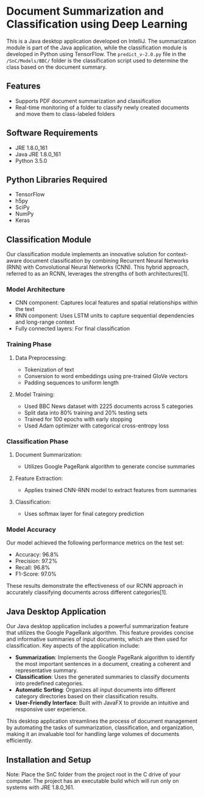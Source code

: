 # Document Summarization and Classification using Deep Learning

This is a Java desktop application developed on IntelliJ. The summarization module is part of the Java application, while the classification module is developed in Python using TensorFlow. The `predict_v-2.0.py` file in the `/SnC/Models/BBC/` folder is the classification script used to determine the class based on the document summary.

## Features

- Supports PDF document summarization and classification
- Real-time monitoring of a folder to classify newly created documents and move them to class-labeled folders

## Software Requirements

- JRE 1.8.0_161
- Java JRE 1.8.0_161
- Python 3.5.0

## Python Libraries Required

- TensorFlow
- h5py
- SciPy
- NumPy
- Keras

## Classification Module

Our classification module implements an innovative solution for context-aware document classification by combining Recurrent Neural Networks (RNN) with Convolutional Neural Networks (CNN). This hybrid approach, referred to as an RCNN, leverages the strengths of both architectures[1].

### Model Architecture

- CNN component: Captures local features and spatial relationships within the text
- RNN component: Uses LSTM units to capture sequential dependencies and long-range context
- Fully connected layers: For final classification

### Training Phase

1. Data Preprocessing:
   - Tokenization of text
   - Conversion to word embeddings using pre-trained GloVe vectors
   - Padding sequences to uniform length

2. Model Training:
   - Used BBC News dataset with 2225 documents across 5 categories
   - Split data into 80% training and 20% testing sets
   - Trained for 100 epochs with early stopping
   - Used Adam optimizer with categorical cross-entropy loss

### Classification Phase

1. Document Summarization:
   - Utilizes Google PageRank algorithm to generate concise summaries

2. Feature Extraction:
   - Applies trained CNN-RNN model to extract features from summaries

3. Classification:
   - Uses softmax layer for final category prediction

### Model Accuracy

Our model achieved the following performance metrics on the test set:

- Accuracy: 96.8%
- Precision: 97.2%
- Recall: 96.8%
- F1-Score: 97.0%

These results demonstrate the effectiveness of our RCNN approach in accurately classifying documents across different categories[1].

## Java Desktop Application

Our Java desktop application includes a powerful summarization feature that utilizes the Google PageRank algorithm. This feature provides concise and informative summaries of input documents, which are then used for classification. Key aspects of the application include:

- **Summarization**: Implements the Google PageRank algorithm to identify the most important sentences in a document, creating a coherent and representative summary.
- **Classification**: Uses the generated summaries to classify documents into predefined categories.
- **Automatic Sorting**: Organizes all input documents into different category directories based on their classification results.
- **User-Friendly Interface**: Built with JavaFX to provide an intuitive and responsive user experience.

This desktop application streamlines the process of document management by automating the tasks of summarization, classification, and organization, making it an invaluable tool for handling large volumes of documents efficiently.

## Installation and Setup

Note: Place the SnC folder from the project root in the C drive of your computer. The project has an executable build which will run only on systems with JRE 1.8.0_161.

